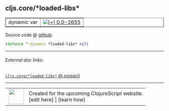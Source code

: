 ## cljs.core/\*loaded-libs\*



 <table border="1">
<tr>
<td>dynamic var</td>
<td><a href="https://github.com/cljsinfo/cljs-api-docs/tree/0.0-2655"><img valign="middle" alt="[+] 0.0-2655" title="Added in 0.0-2655" src="https://img.shields.io/badge/+-0.0--2655-lightgrey.svg"></a> </td>
</tr>
</table>









Source code @ [github](https://github.com/clojure/clojurescript/blob/r3190/src/cljs/cljs/core.cljs#L99):

```clj
(defonce ^:dynamic *loaded-libs* nil)
```

<!--
Repo - tag - source tree - lines:

 <pre>
clojurescript @ r3190
└── src
    └── cljs
        └── cljs
            └── <ins>[core.cljs:99](https://github.com/clojure/clojurescript/blob/r3190/src/cljs/cljs/core.cljs#L99)</ins>
</pre>

-->

---



###### External doc links:

[`cljs.core/*loaded-libs*` @ crossclj](http://crossclj.info/fun/cljs.core.cljs/*loaded-libs*.html)<br>

---

 <table>
<tr><td>
<img valign="middle" align="right" width="48px" src="http://i.imgur.com/Hi20huC.png">
</td><td>
Created for the upcoming ClojureScript website.<br>
[edit here] | [learn how]
</td></tr></table>

[edit here]:https://github.com/cljsinfo/cljs-api-docs/blob/master/cljsdoc/cljs.core/STARloaded-libsSTAR.cljsdoc
[learn how]:https://github.com/cljsinfo/cljs-api-docs/wiki/cljsdoc-files

<!--

This information was too distracting to show to readers, but I'll leave it
commented here since it is helpful to:

- pretty-print the data used to generate this document
- and show how to retrieve that data



The API data for this symbol:

```clj
{:ns "cljs.core",
 :name "*loaded-libs*",
 :type "dynamic var",
 :source {:code "(defonce ^:dynamic *loaded-libs* nil)",
          :title "Source code",
          :repo "clojurescript",
          :tag "r3190",
          :filename "src/cljs/cljs/core.cljs",
          :lines [99]},
 :full-name "cljs.core/*loaded-libs*",
 :full-name-encode "cljs.core/STARloaded-libsSTAR",
 :history [["+" "0.0-2655"]]}

```

Retrieve the API data for this symbol:

```clj
;; from Clojure REPL
(require '[clojure.edn :as edn])
(-> (slurp "https://raw.githubusercontent.com/cljsinfo/cljs-api-docs/catalog/cljs-api.edn")
    (edn/read-string)
    (get-in [:symbols "cljs.core/*loaded-libs*"]))
```

-->
